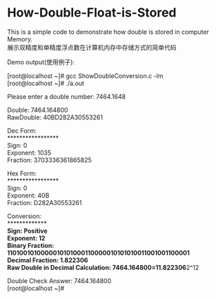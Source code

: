 # How-Double-Float-is-Stored

This is a simple code to demonstrate how double is stored in computer Memory.</br>
展示双精度和单精度浮点数在计算机内存中存储方式的简单代码

Demo output(使用例子):</br>

[root@localhost ~]# gcc ShowDoubleConversion.c  -lm</br>
[root@localhost ~]# ./a.out</br>

Please enter a double number: 7464.1648</br>

Double: 7464.164800</br>
RawDouble: 40BD282A30553261</br>

Dec Form:</br>
*****************</br>
Sign: 0</br>
Exponent: 1035</br>
Fraction: 3703336361865825</br>


Hex Form:</br>
*****************</br>
Sign: 0</br>
Exponent: 40B</br>
Fraction: D282A30553261</br>


Conversion:</br>
*****************</br>
Sign: Positive</br>
Exponent: 12</br>
Binary Fraction: 1101001010000010101000110000010101010011001001100001</br>
Decimal Fraction: 1.822306</br>
Raw Double in Decimal Calculation: 7464.164800=1**1.822306**2^12</br>

Double Check Answer: 7464.164800</br>
[root@localhost ~]#</br>
